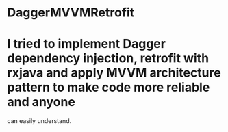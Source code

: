 # DaggerMVVMRetrofit


# I tried to implement Dagger dependency injection, retrofit with rxjava and apply MVVM architecture pattern to make code more reliable and anyone
can easily understand.
